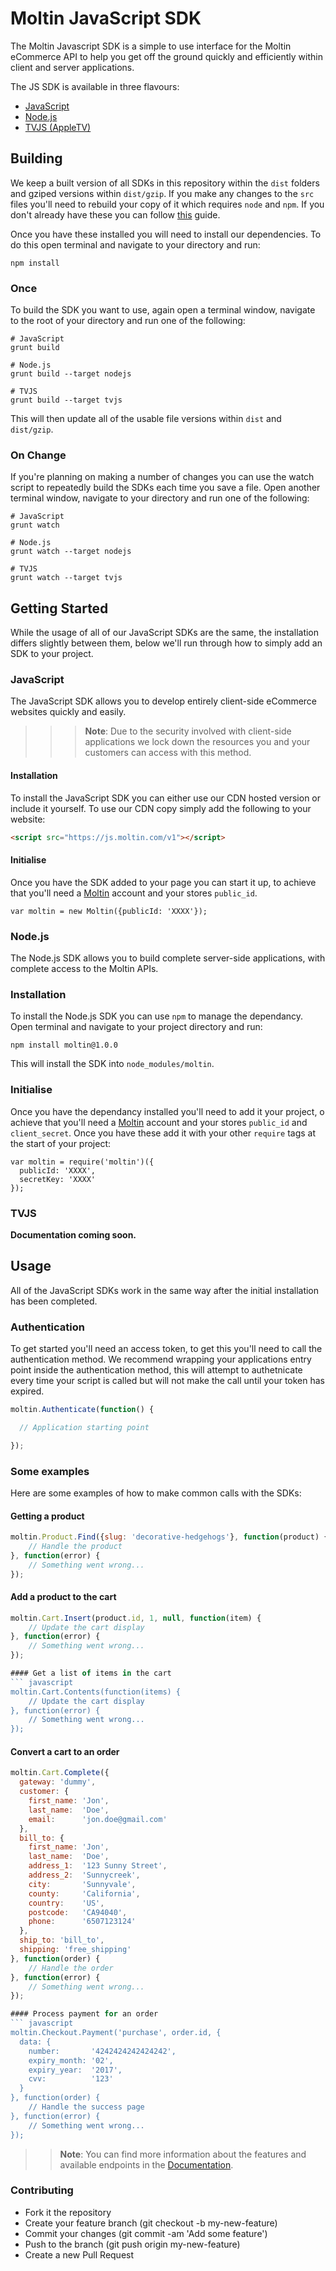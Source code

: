# Moltin JavaScript SDK

The Moltin Javascript SDK is a simple to use interface for the Moltin eCommerce API to help you get off the ground quickly and efficiently within client and server applications.

The JS SDK is available in three flavours:
* [JavaScript](#js)
* [Node.js](#nodejs)
* [TVJS (AppleTV)](#tvjs)

## Building
We keep a built version of all SDKs in this repository within the `dist` folders and gziped versions within `dist/gzip`. If you make any changes to the `src` files you'll need to rebuild your copy of it which requires `node` and `npm`. If you don't already have these you can follow [this](https://docs.npmjs.com/getting-started/installing-node) guide.

Once you have these installed you will need to install our dependencies. To do this open terminal and navigate to your directory and run:
```
npm install
```

### Once
To build the SDK you want to use, again open a terminal window, navigate to the root of your directory and run one of the following:
```
# JavaScript
grunt build

# Node.js
grunt build --target nodejs

# TVJS
grunt build --target tvjs
```

This will then update all of the usable file versions within `dist` and `dist/gzip`.

### On Change
If you're planning on making a number of changes you can use the watch script to repeatedly build the SDKs each time you save a file. Open another terminal window, navigate to your directory and run one of the following:
```
# JavaScript
grunt watch

# Node.js
grunt watch --target nodejs

# TVJS
grunt watch --target tvjs
```

## Getting Started
While the usage of all of our JavaScript SDKs are the same, the installation differs slightly between them, below we'll run through how to simply add an SDK to your project.

### JavaScript
The JavaScript SDK allows you to develop entirely client-side eCommerce websites quickly and easily.

>>> **Note**: Due to the security involved with client-side applications we lock down the resources you and your customers can access with this method.

#### Installation
To install the JavaScript SDK you can either use our CDN hosted version or include it yourself. To use our CDN copy simply add the following to your website:

``` html
<script src="https://js.moltin.com/v1"></script>
```

#### Initialise
Once you have the SDK added to your page you can start it up, to achieve that you'll need a [Moltin](https://moltin.com#signup) account and your stores `public_id`.

```
var moltin = new Moltin({publicId: 'XXXX'});
```

### Node.js
The Node.js SDK allows you to build complete server-side applications, with complete access to the Moltin APIs.

### Installation
To install the Node.js SDK you can use `npm` to manage the dependancy. Open terminal and navigate to your project directory and run:

```
npm install moltin@1.0.0
```

This will install the SDK into `node_modules/moltin`.

### Initialise
Once you have the dependancy installed you'll need to add it your project, o achieve that you'll need a [Moltin](https://moltin.com#signup) account and your stores `public_id` and `client_secret`. Once you have these add it with your other `require` tags at the start of your project:

```
var moltin = require('moltin')({
  publicId: 'XXXX',
  secretKey: 'XXXX'
});
```

### TVJS
**Documentation coming soon.**

## Usage
All of the JavaScript SDKs work in the same way after the initial installation has been completed.

### Authentication
To get started you'll need an access token, to get this you'll need to call the authentication method. We recommend wrapping your applications entry point inside the authentication method, this will attempt to authetnicate every time your script is called but will not make the call until your token has expired.

``` javascript
moltin.Authenticate(function() {

  // Application starting point

});
```

### Some examples
Here are some examples of how to make common calls with the SDKs:

#### Getting a product
``` javascript
moltin.Product.Find({slug: 'decorative-hedgehogs'}, function(product) {
    // Handle the product
}, function(error) {
    // Something went wrong...
});
```

#### Add a product to the cart
``` javascript
moltin.Cart.Insert(product.id, 1, null, function(item) {
    // Update the cart display
}, function(error) {
    // Something went wrong...
});

#### Get a list of items in the cart
``` javascript
moltin.Cart.Contents(function(items) {
    // Update the cart display
}, function(error) {
    // Something went wrong...
});
```

#### Convert a cart to an order
``` javascript
moltin.Cart.Complete({
  gateway: 'dummy',
  customer: {
    first_name: 'Jon',
    last_name:  'Doe',
    email:      'jon.doe@gmail.com'
  },
  bill_to: {
    first_name: 'Jon',
    last_name:  'Doe',
    address_1:  '123 Sunny Street',
    address_2:  'Sunnycreek',
    city:       'Sunnyvale',
    county:     'California',
    country:    'US',
    postcode:   'CA94040',
    phone:      '6507123124'
  },
  ship_to: 'bill_to',
  shipping: 'free_shipping'
}, function(order) {
    // Handle the order
}, function(error) {
    // Something went wrong...
});

#### Process payment for an order
``` javascript
moltin.Checkout.Payment('purchase', order.id, {
  data: {
    number:       '4242424242424242',
    expiry_month: '02',
    expiry_year:  '2017',
    cvv:          '123'
  }
}, function(order) {
    // Handle the success page
}, function(error) {
    // Something went wrong...
});
```

>> **Note**: You can find more information about the features and available endpoints in the [Documentation](https://moltin.github.io/documentation).

### Contributing
 - Fork it the repository
 - Create your feature branch (git checkout -b my-new-feature)
 - Commit your changes (git commit -am 'Add some feature')
 - Push to the branch (git push origin my-new-feature)
 - Create a new Pull Request
